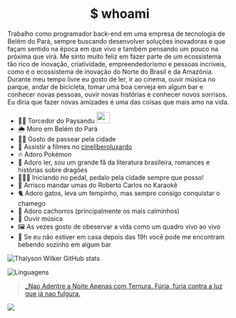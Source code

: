 # <center>$ whoami </center>
Trabalho como programador back-end em uma empresa de tecnologia de Belém do Pará, sempre buscando desenvolver soluções inovadoras e que façam sentido na época em que vivo e também pensando um pouco na próxima que virá.
Me sinto muito feliz em fazer parte de um ecossistema tão rico de inovação, criatividade, empreendedorismo e pessoas incríveis, como é o ecossistema de inovação do Norte do Brasil e da Amazônia.
Durante meu tempo livre eu gosto de ler, ir ao cinema, ouvir música no parque, andar de bicicleta, tomar uma boa cerveja em algum bar e conhecer novas pessoas, ouvir novas histórias e conhecer novos sorrisos.
Eu diria que fazer novas amizades é uma das coisas que mais amo na vida.

- 💙🤍 Torcedor do Paysandu <img width="30" height="25" src="https://ssl.gstatic.com/onebox/media/sports/logos/1aw29215gcFtsyu07fCifw_64x64.png" />
- 🌦️ Moro em Belém do Pará
- 🚶‍♂️ Gosto de passear pela cidade
- 🎥 Assistir a filmes no [cineliberoluxardo](https://www.instagram.com/cineliberoluxardo/)
- 🔥 Adoro Pokémon
- 📖 Adoro ler, sou um grande fâ da literatura brasileira, romances e histórias sobre dragões
- 🚴🏿‍♂️ Iniciando no pedal, pedalo pela cidade sempre que posso!
- 🎤 Arrisco mandar umas do Roberto Carlos no Karaokê
- 🐈 Adoro gatos, leva um tempinho, mas sempre consigo conquistar o chamego
- 🐶 Adoro cachorros (principalmente os mais calminhos)
- 🎻 Ouvir música
- 🖼️ As vezes gosto de obeservar a vida como um quadro vivo ao vivo
- 🍻 Se eu não estiver em casa depois das 19h você pode me encontram bebendo sozinho em algum bar 

![Thalyson Wilker GitHub stats](https://github-readme-stats.vercel.app/api?username=thalisonwilker&show_icons=true&theme=radical)

![Linguagens](https://github-readme-stats.vercel.app/api/top-langs/?username=thalisonwilker&layout=donut&theme=dracula)

> [_Nao Adentre a Noite Apenas com Ternura. Fúria, fúria contra a luz que já nao fulgura.](https://medium.com/@legiosextavictrix/nao-adentre-a-noite-apenas-com-ternura-789a387b05d6)

![](https://c.tenor.com/JIAJjVtoDn0AAAAC/tenor.gif)
